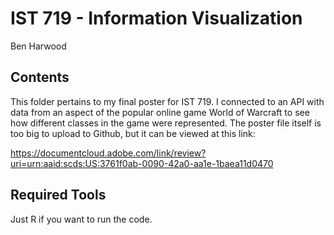 # IST 719 - Information Visualization

Ben Harwood

## Contents

This folder pertains to my final poster for IST 719. I connected to an API with data from an aspect of the popular online game World of Warcraft to see how different classes in the game were represented. The poster file itself is too big to upload to Github, but it can be viewed at this link:

https://documentcloud.adobe.com/link/review?uri=urn:aaid:scds:US:3761f0ab-0090-42a0-aa1e-1baea11d0470

## Required Tools

Just R if you want to run the code.
